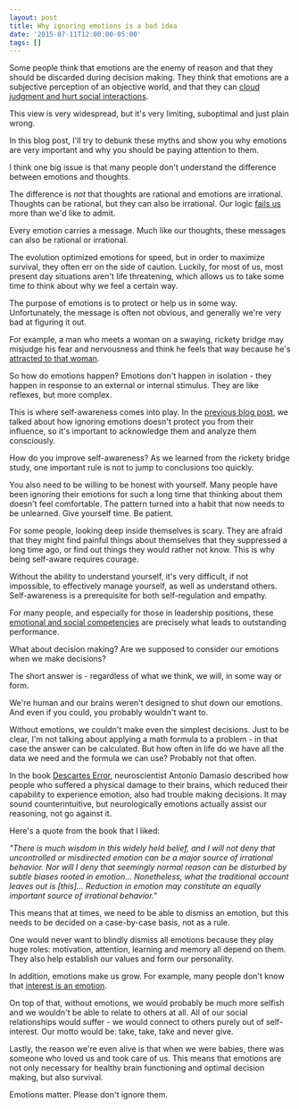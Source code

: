 ```yaml
---
layout: post
title: Why ignoring emotions is a bad idea
date: '2015-07-11T12:00:00-05:00'
tags: []
---
```

Some people think that emotions are the enemy of reason and that they should be discarded during decision making. They think that emotions are a subjective perception of an objective world, and that they can [cloud judgment and hurt social interactions](https://www.boundless.com/management/textbooks/boundless-management-textbook/organizational-behavior-5/drivers-of-behavior-44/how-emotion-and-mood-influence-behavior-233-7047/).

This view is very widespread, but it's very limiting, suboptimal and just plain wrong.

In this blog post, I'll try to debunk these myths and show you why emotions are very important and why you should be paying attention to them.

I think one big issue is that many people don't understand the difference between emotions and thoughts.

The difference is _not_ that thoughts are rational and emotions are irrational. Thoughts can be rational, but they can also be irrational. Our logic [fails us](https://en.wikipedia.org/wiki/List_of_cognitive_biases) more than we'd like to admit.

Every emotion carries a message. Much like our thoughts, these messages can also be rational or irrational.

The evolution optimized emotions for speed, but in order to maximize survival, they often err on the side of caution. Luckily, for most of us, most present day situations aren't life threatening, which allows us to take some time to think about why we feel a certain way.

The purpose of emotions is to protect or help us in some way. Unfortunately, the message is often not obvious, and generally we're very bad at figuring it out.

For example, a man who meets a woman on a swaying, rickety bridge may misjudge his fear and nervousness and think he feels that way because he's [attracted to that woman](http://psycnet.apa.org/index.cfm?fa=buy.optionToBuy&id=1975-03016-001).

So how do emotions happen? Emotions don't happen in isolation - they happen in response to an external or internal stimulus. They are like reflexes, but more complex.

This is where self-awareness comes into play. In the [previous blog post](/mood.html), we talked about how ignoring emotions doesn't protect you from their influence, so it's important to acknowledge them and analyze them consciously.

How do you improve self-awareness? As we learned from the rickety bridge study, one important rule is not to jump to conclusions too quickly.

You also need to be willing to be honest with yourself. Many people have been ignoring their emotions for such a long time that thinking about them doesn't feel comfortable. The pattern turned into a habit that now needs to be unlearned. Give yourself time. Be patient.

For some people, looking deep inside themselves is scary. They are afraid that they might find painful things about themselves that they suppressed a long time ago, or find out things they would rather not know. This is why being self-aware requires courage.

Without the ability to understand yourself, it's very difficult, if not impossible, to effectively manage yourself, as well as understand others. Self-awareness is a prerequisite for both self-regulation and empathy.

For many people, and especially for those in leadership positions, these [emotional and social competencies](/leadership-competencies.html) are precisely what leads to outstanding performance.

What about decision making? Are we supposed to consider our emotions when we make decisions?

The short answer is - regardless of what we think, we will, in some way or form.

We're human and our brains weren't designed to shut down our emotions. And even if you could, you probably wouldn't want to.

Without emotions, we couldn't make even the simplest decisions. Just to be clear, I'm not talking about applying a math formula to a problem - in that case the answer can be calculated. But how often in life do we have all the data we need and the formula we can use? Probably not that often.

In the book [Descartes Error](http://www.amazon.com/Descartes-Error-Emotion-Reason-Human/dp/014303622X), neuroscientist Antonio Damasio described how people who suffered a physical damage to their brains, which reduced their capability to experience emotion, also had trouble making decisions. It may sound counterintuitive, but neurologically emotions actually assist our reasoning, not go against it.

Here's a quote from the book that I liked:

_"There is much wisdom in this widely held belief, and I will not deny that uncontrolled or misdirected emotion can be a major source of irrational behavior. Nor will I deny that seemingly normal reason can be disturbed by subtle biases rooted in emotion... Nonetheless, what the traditional account leaves out is [this]... Reduction in emotion may constitute an equally important source of irrational behavior."_

This means that at times, we need to be able to dismiss an emotion, but this needs to be decided on a case-by-case basis, not as a rule.

One would never want to blindly dismiss all emotions because they play huge roles: motivation, attention, learning and memory all depend on them. They also help establish our values and form our personality.

In addition, emotions make us grow. For example, many people don't know that [interest is an emotion](https://en.wikipedia.org/wiki/Interest_%28emotion%29).

On top of that, without emotions, we would probably be much more selfish and we wouldn't be able to relate to others at all. All of our social relationships would suffer - we would connect to others purely out of self-interest. Our motto would be: take, take, take and never give.

Lastly, the reason we're even alive is that when we were babies, there was someone who loved us and took care of us. This means that emotions are not only necessary for healthy brain functioning and optimal decision making, but also survival.

Emotions matter. Please don't ignore them.
